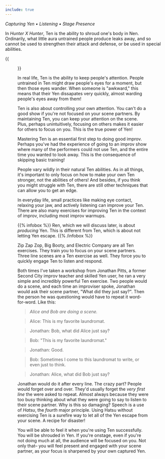 ```yaml
---
include: true
---
```


<i class="text-comment">
  Capturing Yen • Listening • Stage Presence
</i>

In <i>Hunter X Hunter</i>, Ten is the ability to shroud one's body in Nen. Ordinarily, what little aura untrained people produce leaks away, and so cannot be used to strengthen their attack and defense, or be used in special abilities.

{{<figure src="/images/nen-of-improv/gon-using-ten.webp"
          caption="Gon using Ten"
          class="pull-right">}}

In real life, Ten is the ability to keep people's attention. People untrained in Ten might draw people's eyes for a moment, but then those eyes wander. When someone is "awkward," this means that their Yen dissapates very quickly, almost warding people's eyes away from them!

Ten is also about controlling your own attention. You can't do a good show if you're not focused on your scene partners.
By maintaining Ten, you can keep your attention on the scene. Plus, perhaps unintuitively, focusing on others makes it easier for others to focus on you. This is the true power of Yen!

Mastering Ten is an essential first step to doing good improv. Perhaps you've had the experience of going to an improv show where many of the performers could not use Ten, and the entire time you wanted to look away. This is the consequence of skipping basic training!

People vary wildly in their natural Ten abilities. As in all things, it's important to only focus on how to make your own Ten stronger, not the abilities of others! And besides, if you think you might struggle with Ten, there are still other techniques that can allow you to get an edge.

In everyday life, small practices like making eye contact, relaxing your jaw, and actively listening can improve your Ten. There are also many exercises for improving Ten in the context of improv, including most improv warmups.

{{% infobox %}}
  Ren, which we will discuss later, is about *producing* Yen. This is different from Ten, which is about not letting Yen escape.
{{% /infobox %}}

Zip Zap Zop, Big Booty, and Electric Company are all Ten exercises. They train you to focus on your scene partners. Three line scenes are a Ten exercise as well. They force you to quickly engage Ten to listen and respond.

Both times I've taken a workshop from Jonathan Pitts, a former Second City improv teacher and skilled Yen user, he ran a very simple and incredibly powerful Ten exercise. Two people would do a scene, and each time an improviser spoke, Jonathan would ask their scene partner, "What did they just say?". Then the person he was questioning would have to repeat it word-for-word. Like this:

> *<span class="text-orange">Alice</span> and <span class="text-blue">Bob</span> are doing a scene.*

> <span class="text-orange">Alice:</span> This is my favorite laundromat.

> <span class="text-green">Jonathan:</span> Bob, what did Alice just say?

> <span class="text-blue">Bob:</span> "This is my favorite laundromat."

> <span class="text-green">Jonathan:</span> Good.

> <span class="text-blue">Bob:</span> Sometimes I come to this laundromat to write, or even just to think.

> <span class="text-green">Jonathan:</span> Alice, what did Bob just say?

Jonathan would do it after every line. The crazy part? People would forget over and over. They'd usually forget the *very first line* the were asked to repeat. Almost always because they were too busy thinking about what they were going to say to listen to their scene partner. Why is this so damaging? Speech is a use of *Hatsu*, the *fourth* major principle. Using Hatsu without exercising Ten is a surefire way to let all of the Yen escape from your scene. A recipe for disaster!

You will be able to feel it when you're using Ten successfully. You will be shrouded in Yen. If you're onstage, even if you're not doing much at all, the audience will be focused on you. Not only that– you will feel present and engaged with your scene partner, as your focus is sharpened by your own captured Yen.
